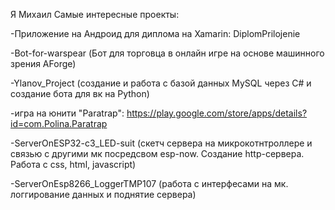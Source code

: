 Я Михаил
Самые интересные проекты: 

-Приложение на Андроид для диплома на Xamarin: DiplomPrilojenie

-Bot-for-warspear (Бот для торговца в онлайн игре на основе машинного зрения AForge)

-Ylanov_Project (создание и работа с базой данных MySQL через C# и создание бота для вк на Python)

-игра на юнити "Paratrap": https://play.google.com/store/apps/details?id=com.Polina.Paratrap

-ServerOnESP32-c3_LED-suit (скетч сервера на микрокотнтроллере и связью с другими мк посредсвом esp-now. Создание http-сервера. Работа с css, html, javascript)

-ServerOnEsp8266_LoggerTMP107 (работа с интерфесами на мк. логгирование данных и поднятие сервера)
